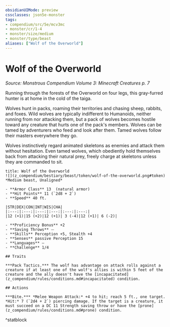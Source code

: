 ```yaml
---
obsidianUIMode: preview
cssclasses: json5e-monster
tags:
- compendium/src/5e/mcv3mc
- monster/cr/1-4
- monster/size/medium
- monster/type/beast
aliases: ["Wolf of the Overworld"]
---
```

# Wolf of the Overworld
*Source: Monstrous Compendium Volume 3: Minecraft Creatures p. 7*  

Running through the forests of the Overworld on four legs, this gray-furred hunter is at home in the cold of the taiga.

Wolves hunt in packs, roaming their territories and chasing sheep, rabbits, and foxes. Wild wolves are typically indifferent to Humanoids, neither running from nor attacking them, but a pack of wolves becomes hostile toward any creature that hurts one of the pack's members. Wolves can be tamed by adventurers who feed and look after them. Tamed wolves follow their masters everywhere they go.

Wolves instinctively regard animated skeletons as enemies and attack them without hesitation. Even tamed wolves, which obediently hold themselves back from attacking their natural prey, freely charge at skeletons unless they are commanded to sit.

```ad-statblock
title: Wolf of the Overworld
![](z_compendium/bestiary/beast/token/wolf-of-the-overworld.png#token)
*Medium beast, Unaligned*

- **Armor Class** 13  (natural armor)
- **Hit Points** 11 (`2d8 + 2`)
- **Speed** 40 ft.

|STR|DEX|CON|INT|WIS|CHA|
|:---:|:---:|:---:|:---:|:---:|:---:|
|12 (+1)|15 (+2)|12 (+1)| 3 (-4)|12 (+1)| 6 (-2)|

- **Proficiency Bonus** +2
- **Saving Throws** ⏤
- **Skills** Perception +5, Stealth +4
- **Senses** passive Perception 15
- **Languages** —
- **Challenge** 1/4

## Traits

***Pack Tactics.*** The wolf has advantage on attack rolls against a creature if at least one of the wolf's allies is within 5 feet of the creature and the ally doesn't have the [incapacitated](z_compendium/rules/conditions.md#incapacitated) condition.

## Actions

***Bite.*** *Melee Weapon Attack:* +4 to hit; reach 5 ft., one target. *Hit:* 7 (`2d4 + 2`) piercing damage. If the target is a creature, it must succeed on a DC 11 Strength saving throw or have the [prone](z_compendium/rules/conditions.md#prone) condition.
```
^statblock